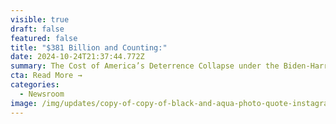 ```yaml
---
visible: true
draft: false
featured: false
title: "$381 Billion and Counting:"
date: 2024-10-24T21:37:44.772Z
summary: The Cost of America’s Deterrence Collapse under the Biden-Harris Administration
cta: Read More →
categories:
  - Newsroom
image: /img/updates/copy-of-copy-of-black-and-aqua-photo-quote-instagram-post-presentation-.jpg
---
```

